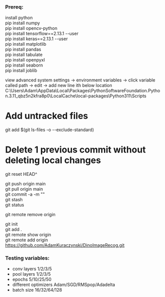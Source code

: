 ### Prereq:  

install python  
pip install numpy   
pip install opencv-python   
pip install tensorflow==2.13.1 --user  
pip install keras==2.13.1 --user  
pip install matplotlib  
pip install pandas  
pip install tabulate  
pip install openpyxl  
pip install seaborn  
pip install joblib

view advanced system settings -> environment variables -> click variable called path -> edit -> add new line ith below location  
C:\Users\Adam\AppData\Local\Packages\PythonSoftwareFoundation.Python.3.11_qbz5n2kfra8p0\LocalCache\local-packages\Python311\Scripts  

# Add untracked files
git add $(git ls-files -o --exclude-standard)

# Delete 1 previous commit without deleting local changes
git reset HEAD^

git push origin main  
git pull origin main  
git commit -a -m ""   
git stash       
git status  
   
git remote remove origin  

git init  
git add .  
git remote show origin  
git remote add origin https://github.com/AdamKuraczynski/DinoImageRecog.git  

### Testing variables:
- conv layers 1/2/3/5
- pool layers 1/2/3/5
- epochs 5/10/25/50
- different optimizers Adam/SGD/RMSpop/Adadelta
- batch size 16/32/64/128